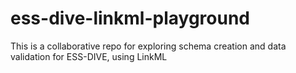 # ess-dive-linkml-playground

This is a collaborative repo for exploring schema creation and data validation for ESS-DIVE, using LinkML


